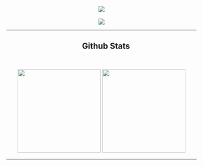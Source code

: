  <!-- <img src="https://github.com/gabohs/gabohs/blob/main/gabohs.gif" /> -->

<p align="center">

  <img src="https://github.com/gabohs/gabohs/blob/output/github-contribution-grid-snake.svg">

  <br>
  <br>

 <!-- 
  <img alt="CPP" height="40" width="50"     src="https://cdn.jsdelivr.net/gh/devicons/devicon/icons/cplusplus/cplusplus-original.svg" > 
  <img alt="Python" height="40" width="50"  src="https://cdn.jsdelivr.net/gh/devicons/devicon/icons/python/python-original.svg"> 
  <img alt="Arduino" height="40" width="50" src="https://cdn.jsdelivr.net/gh/devicons/devicon/icons/arduino/arduino-original.svg">

  <br>
  <br>
  -->

  <img src="https://komarev.com/ghpvc/?username=gabohs&&style=for-the-badge"/>

</p>

***

  <div id="user-content-toc">
  <ul align="center" style="list-style: none;">
    <summary>
      <h2>Github Stats</h2>
    </summary>
  </ul>
</div>

 <br>

 <p align="center">
    <img src="https://github-readme-stats.vercel.app/api?username=gabohs&show_icons=true&theme=shadow_blue&include_all_commits=true&count_private=true&line_height=30" height=220>
    <img src="https://github-readme-stats.vercel.app/api/top-langs/?username=gabohs&layout=donut&langs_count=8&theme=shadow_blue&size_weight=0.5&count_weight=0.5&hide=html,css" height=220>
  
 </p>

***
